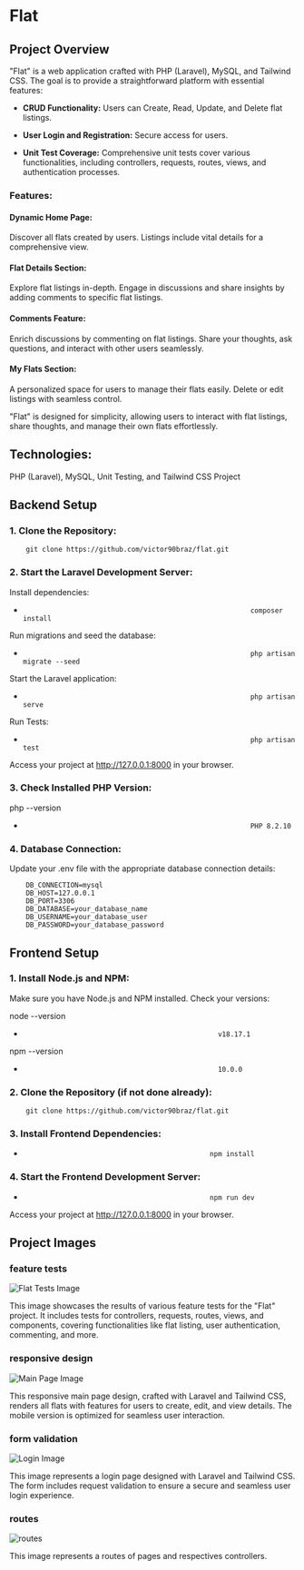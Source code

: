 # Flat

## Project Overview

"Flat" is a web application crafted with PHP (Laravel), MySQL, and Tailwind CSS. The goal is to provide a straightforward platform with essential features:

-   **CRUD Functionality:**
    Users can Create, Read, Update, and Delete flat listings.
-   **User Login and Registration:** Secure access for users.

-   **Unit Test Coverage:**
    Comprehensive unit tests cover various functionalities, including controllers, requests, routes, views, and authentication processes.

### Features:

#### Dynamic Home Page:

Discover all flats created by users. Listings include vital details for a comprehensive view.

#### Flat Details Section:

Explore flat listings in-depth. Engage in discussions and share insights by adding comments to specific flat listings.

#### Comments Feature:

Enrich discussions by commenting on flat listings. Share your thoughts, ask questions, and interact with other users seamlessly.

#### My Flats Section:

A personalized space for users to manage their flats easily. Delete or edit listings with seamless control.

"Flat" is designed for simplicity, allowing users to interact with flat listings, share thoughts, and manage their own flats effortlessly.

## Technologies:

PHP (Laravel), MySQL, Unit Testing, and Tailwind CSS Project

## Backend Setup

### 1. Clone the Repository:

        git clone https://github.com/victor90braz/flat.git

### 2. Start the Laravel Development Server:

Install dependencies:

-                                                             composer install

Run migrations and seed the database:

-                                                             php artisan migrate --seed

Start the Laravel application:

-                                                             php artisan serve

Run Tests:

-                                                             php artisan test

Access your project at http://127.0.0.1:8000 in your browser.

### 3. Check Installed PHP Version:

php --version

-                                                             PHP 8.2.10

### 4. Database Connection:

Update your .env file with the appropriate database connection details:

        DB_CONNECTION=mysql
        DB_HOST=127.0.0.1
        DB_PORT=3306
        DB_DATABASE=your_database_name
        DB_USERNAME=your_database_user
        DB_PASSWORD=your_database_password

## Frontend Setup

### 1. Install Node.js and NPM:

Make sure you have Node.js and NPM installed. Check your versions:

node --version

-                                                     v18.17.1

npm --version

-                                                     10.0.0

### 2. Clone the Repository (if not done already):

        git clone https://github.com/victor90braz/flat.git

### 3. Install Frontend Dependencies:

-                                                   npm install

### 4. Start the Frontend Development Server:

-                                                   npm run dev

Access your project at http://127.0.0.1:8000 in your browser.

## Project Images

### feature tests

![Flat Tests Image](/storage/images/flat-tests.png)

This image showcases the results of various feature tests for the "Flat" project. It includes tests for controllers, requests, routes, views, and components, covering functionalities like flat listing, user authentication, commenting, and more.

### responsive design

![Main Page Image](/storage/images/flat-home.png)

This responsive main page design, crafted with Laravel and Tailwind CSS, renders all flats with features for users to create, edit, and view details. The mobile version is optimized for seamless user interaction.

### form validation

![Login Image](/storage/images/flat-login.png)

This image represents a login page designed with Laravel and Tailwind CSS. The form includes request validation to ensure a secure and seamless user login experience.

### routes

![routes](/storage/images/flat-routes.png)

This image represents a routes of pages and respectives controllers.
